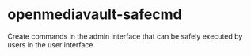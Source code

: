 openmediavault-safecmd
======================

Create commands in the admin interface that can be safely executed by users in the user interface.
